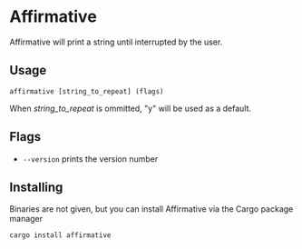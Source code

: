 # Affirmative
Affirmative will print a string until interrupted by the user.

## Usage
```
affirmative [string_to_repeat] (flags)
```

When *string_to_repeat* is ommitted, "y" will be used as a default.

## Flags
- ```--version``` prints the version number

## Installing
Binaries are not given, but you can install Affirmative via the Cargo package manager
```
cargo install affirmative
```
